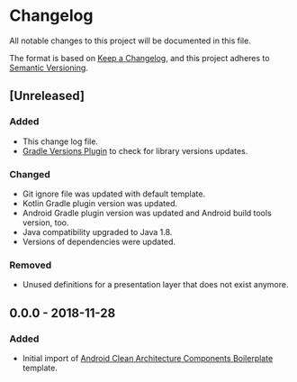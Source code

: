 # Changelog
All notable changes to this project will be documented in this file.

The format is based on [Keep a Changelog](https://keepachangelog.com/en/1.0.0/),
and this project adheres to [Semantic Versioning](https://semver.org/spec/v2.0.0.html).

[//]: # (## [X.X.X] - YYYY-MM-DD)
[//]: # (### Changed)
[//]: # (- Add breaking changes!)
[//]: # (- Add changes.)
[//]: # (### Added)
[//]: # (- Add new things.)
[//]: # (### Removed)
[//]: # (- Add deprecated things.)
[//]: # (### Fixed)
[//]: # (- Add fixes.)

## [Unreleased]
### Added
- This change log file.
- [Gradle Versions Plugin](https://github.com/ben-manes/gradle-versions-plugin) to check for library versions updates.

### Changed
- Git ignore file was updated with default template.
- Kotlin Gradle plugin version was updated.
- Android Gradle plugin version was updated and Android build tools version, too.
- Java compatibility upgraded to Java 1.8.
- Versions of dependencies were updated.

### Removed
- Unused definitions for a presentation layer that does not exist anymore.

## 0.0.0 - 2018-11-28
### Added
- Initial import of [Android Clean Architecture Components Boilerplate](https://github.com/bufferapp/clean-architecture-koin-boilerplate) template.